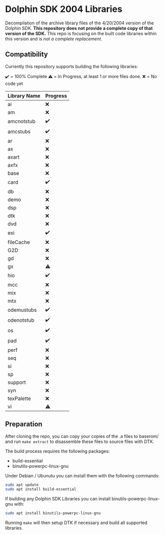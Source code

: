 # Dolphin SDK 2004 Libraries

Decompilation of the archive library files of the 4/20/2004 version of the Dolphin SDK. **This repository does not provide a complete copy of that version of the SDK.** This repo is focusing on the built code libraries within this version and is *not a complete replacement.*

## Compatibility

Currently this repository supports building the following libraries:

:heavy_check_mark: = 100% Complete
:warning: = In Progress, at least 1 or more files done.
:x: = No code yet

| Library Name | Progress |
| ------------ | ---------- |
| ai           | :x: |
| am           | :x: |
| amcnotstub   | :heavy_check_mark: |
| amcstubs     | :heavy_check_mark: |
| ar           | :x: |
| ax           | :x: |
| axart        | :x: |
| axfx         | :x: |
| base         | :x: |
| card         | :heavy_check_mark: |
| db           | :x: |
| demo         | :x: |
| dsp          | :x: |
| dtk          | :x: |
| dvd          | :x: |
| exi          | :heavy_check_mark: |
| fileCache    | :x: |
| G2D          | :x: |
| gd           | :x: |
| gx           | :warning: |
| hio          | :heavy_check_mark: |
| mcc          | :x: |
| mix          | :x: |
| mtx          | :x: |
| odemustubs   | :heavy_check_mark: |
| odenotstub   | :heavy_check_mark: |
| os           | :heavy_check_mark: |
| pad          | :heavy_check_mark: |
| perf         | :x: |
| seq          | :x: |
| si           | :x: |
| sp           | :x: |
| support      | :x: |
| syn          | :x: |
| texPalette   | :x: |
| vi           | :warning: |

## Preparation

After cloning the repo, you can copy your copies of the .a files to baserom/ and run `make extract` to disassemble these files to source files with DTK.

The build process requires the following packages:

- build-essential
- binutils-powerpc-linux-gnu

Under Debian / Ubunutu you can install them with the following commands:

```bash
sudo apt update
sudo apt install build-essential
```

If building any Dolphin SDK Libraries you can install binutils-powerpc-linux-gnu with:

```bash
sudo apt install binutils-powerpc-linux-gnu
```

Running `make` will then setup DTK if necessary and build all supported libraries.
